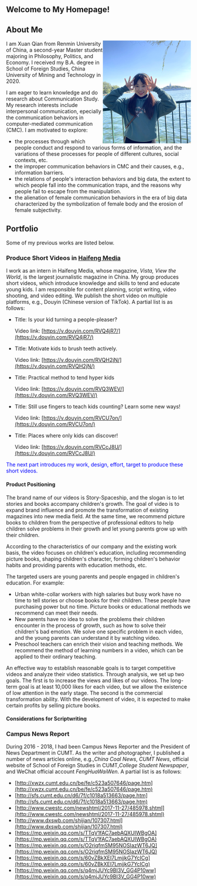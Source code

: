 ## Welcome to My Homepage!

## About Me

<img src='./assets/images/photo.jpg' width='240px' style="float:right">

I am Xuan Qian from Renmin University of China, a second-year Master student majoring in Philosophy, Politics, and Economy. I received my B.A. degree in School of Foreign Studies, China University of Mining and Technology in 2020.

I am eager to learn knowledge and do research about Communication Study. My research interests include interpersonal communication, epecially the communication behaviors in computer-mediated communication (CMC). I am motivated to explore:
* the processes through which people conduct and respond to various forms of information, and the variations of these processes for people of different cultures, social contexts, etc.
* the improper communication behaviors in CMC and their causes, e.g., information barriers.
* the relations of people's interaction behaviors and big data, the extent to which people fall into the communication traps, and the reasons why people fail to escape from the manipulation.
* the alienation of female communication behaviors in the era of big data characterized by the symbolization of female body and the erosion of female subjectivity.


## Portfolio
Some of my previous works are listed below.
### Produce Short Videos in [Haifeng Media](http://www.vistastory.com/index.html#/)
I work as an intern in Haifeng Media, whose magazine, *Vista, View the World*, is the largest journalistic magazine in China. My group produces short videos, which introduce knowledge and skills to tend and educate young kids. I am responsible for content planning, script writing, video shooting, and video editing. We publish the short video on multiple platforms, e.g., Douyin (Chinese version of TikTok). A partial list is as follows:
* Title: Is your kid turning a people-pleaser?
  
  Video link: [https://v.douyin.com/RVQ4jR7/](https://v.douyin.com/RVQ4jR7/)
* Title: Motivate kids to brush teeth actively.
  
  Video link: [https://v.douyin.com/RVQH2jN/](https://v.douyin.com/RVQH2jN/)
* Title: Practical method to tend hyper kids

  Video link: [https://v.douyin.com/RVQ3WEV/](https://v.douyin.com/RVQ3WEV/)

* Title: Still use fingers to teach kids counting? Learn some new ways!

  Video link: [https://v.douyin.com/RVCU7on/](https://v.douyin.com/RVCU7on/)
  
* Title: Places where only kids can discover!
 
  Video link: [https://v.douyin.com/RVCcJ8U/](https://v.douyin.com/RVCcJ8U/)

<font color=blue>The next part introduces my work, design, effort, target to produce these short videos. </font>
#### Product Positioning
The brand name of our videos is Story-Spaceship, and the slogan is to let stories and books accompany children's growth. The goal of video is to expand brand influence and promote the transformation of existing magazines into new media field. At the same time, we recommend picture books to children from the perspective of professional editors to help children solve problems in their growth and let young parents grow up with their children.

According to the characteristics of our company and the existing work basis, the video focuses on children's education, including recommending picture books, shaping children's character, forming children's behavior habits and providing parents with education methods, etc.

The targeted users are young parents and people engaged in children's education. For example:
* Urban white-collar workers with high salaries but busy work have no time to tell stories or choose books for their children. These people have purchasing power but no time. Picture books or educational methods we recommend can meet their needs.
* New parents have no idea to solve the problems their children encounter in the process of growth, such as how to solve their children's bad emotion. We solve one specific problem in each video, and the young parents can understand it by watching video.
* Preschool teachers can enrich their vision and teaching methods. We recommend the method of learning numbers in a video, which can be applied to their ordinary teaching.

An effective way to establish reasonable goals is to target competitive videos and analyze their video statistics. Through analysis, we set up two goals. The first is to increase the views and likes of our videos. The long-term goal is at least 10,000 likes for each video, but we allow the existence of low attention in the early stage. The second is the commercial transformation ability. With the development of video, it is expected to make certain profits by selling picture books.
#### Considerations for Scriptwriting

### Campus News Report
During 2016 - 2018, I had been Campus News Reporter and the President of News Department in CUMT. As the writer and photographer, I published a number of news articles online, e.g.,*China Coal News*, *CUMT News*, official website of School of Foreign Studies in CUMT,*College Student Newspaper*, and WeChat official account *FengHuaWaiWen*. A partial list is as follows:
* [http://xwzx.cumt.edu.cn/be/fe/c523a507646/page.htm](http://xwzx.cumt.edu.cn/be/fe/c523a507646/page.htm)
* [http://sfs.cumt.edu.cn/d6/7f/c1018a513663/page.htm](http://sfs.cumt.edu.cn/d6/7f/c1018a513663/page.htm)
* [http://www.cwestc.com/newshtml/2017-11-27/485978.shtml](http://www.cwestc.com/newshtml/2017-11-27/485978.shtml)
* [http://www.dxswb.com/shijian/107307.html](http://www.dxswb.com/shijian/107307.html)
* [https://mp.weixin.qq.com/s/TTqV1fAC7aebAQXUIWBgOA](https://mp.weixin.qq.com/s/TTqV1fAC7aebAQXUIWBgOA)
* [https://mp.weixin.qq.com/s/O2riqfmSM95NOSIazWT6JQ](https://mp.weixin.qq.com/s/O2riqfmSM95NOSIazWT6JQ)
* [https://mp.weixin.qq.com/s/60vZBkXEI7LmjjkG7YcICg](https://mp.weixin.qq.com/s/60vZBkXEI7LmjjkG7YcICg)
* [https://mp.weixin.qq.com/s/q4mjJUYc9BI3V_GG4P10ww](https://mp.weixin.qq.com/s/q4mjJUYc9BI3V_GG4P10ww)
